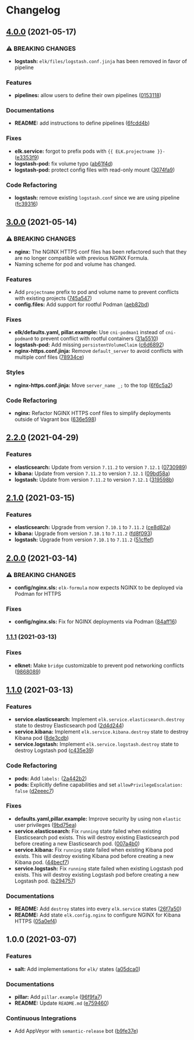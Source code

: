 # Changelog

## [4.0.0](https://github.com/extra2000/elk-formula/compare/v3.0.0...v4.0.0) (2021-05-17)


### ⚠ BREAKING CHANGES

* **logstash:** `elk/files/logstash.conf.jinja` has been removed in favor of pipeline

### Features

* **pipelines:** allow users to define their own pipelines ([0153118](https://github.com/extra2000/elk-formula/commit/01531182f333dda168380f47a481fe0bea3a499f))


### Documentations

* **README:** add instructions to define pipelines ([6fcdd4b](https://github.com/extra2000/elk-formula/commit/6fcdd4b4ea25dc2ec8f11d1c6aa02657cb913f4d))


### Fixes

* **elk.service:** forgot to prefix pods with `{{ ELK.projectname }}-` ([e3353f9](https://github.com/extra2000/elk-formula/commit/e3353f94383a60931797c3b769c129f502e3f0e4))
* **logstash-pod:** fix volume typo ([ab61f4d](https://github.com/extra2000/elk-formula/commit/ab61f4ddb95eee4e6673fc54b792e61b26c57873))
* **logstash-pod:** protect config files with read-only mount ([3074fa9](https://github.com/extra2000/elk-formula/commit/3074fa96b012ca00529c8f16b8990a358af8e9e0))


### Code Refactoring

* **logstash:** remove existing `logstash.conf` since we are using pipeline ([fc39316](https://github.com/extra2000/elk-formula/commit/fc39316733a16adb9d91ca57660c27ecb9b79511))

## [3.0.0](https://github.com/extra2000/elk-formula/compare/v2.2.0...v3.0.0) (2021-05-14)


### ⚠ BREAKING CHANGES

* **nginx:** The NGINX HTTPS conf files has been refactored such that they are no longer compatible with previous NGINX Formula.
* Naming scheme for pod and volume has changed.

### Features

* Add `projectname` prefix to pod and volume name to prevent conflicts with existing projects ([745a547](https://github.com/extra2000/elk-formula/commit/745a547fceac50995a99f17aa023867bf5b5f7bf))
* **config.files:** Add support for rootful Podman ([aeb82bd](https://github.com/extra2000/elk-formula/commit/aeb82bd2731abb2704366a98185ed83046832708))


### Fixes

* **elk/defaults.yaml, pillar.example:** Use `cni-podman1` instead of `cni-podman0` to prevent conflict with rootful containers ([31a5510](https://github.com/extra2000/elk-formula/commit/31a5510420763767ab4dccfef3ed009eee632d54))
* **logstash-pod:** Add missing `persistentVolumeClaim` ([c6d6892](https://github.com/extra2000/elk-formula/commit/c6d68928262c344abf959b059c0ad106f701ae71))
* **nginx-https.conf.jinja:** Remove `default_server` to avoid conflicts with multiple conf files ([78934ce](https://github.com/extra2000/elk-formula/commit/78934cea7a1e6e205881bf6eeb2af34ccdf553a5))


### Styles

* **nginx-https.conf.jinja:** Move `server_name _;` to the top ([6f6c5a2](https://github.com/extra2000/elk-formula/commit/6f6c5a22009bac6beefba3f247b843e477bdd313))


### Code Refactoring

* **nginx:** Refactor NGINX HTTPS conf files to simplify deployments outside of Vagrant box ([636e598](https://github.com/extra2000/elk-formula/commit/636e59829cde997239279d21af477b4bff62ce60))

## [2.2.0](https://github.com/extra2000/elk-formula/compare/v2.1.0...v2.2.0) (2021-04-29)


### Features

* **elasticsearch:** Update from version `7.11.2` to version `7.12.1` ([0730989](https://github.com/extra2000/elk-formula/commit/07309898ce5af33eefdd51ab893a97a58936f40b))
* **kibana:** Update from version `7.11.2` to version `7.12.1` ([09bd58a](https://github.com/extra2000/elk-formula/commit/09bd58a4437779c27948295709c4231f30037ddb))
* **logstash:** Update from version `7.11.2` to version `7.12.1` ([319598b](https://github.com/extra2000/elk-formula/commit/319598b7f2bb25092619e465bd62b6164319f3e6))

## [2.1.0](https://github.com/extra2000/elk-formula/compare/v2.0.0...v2.1.0) (2021-03-15)


### Features

* **elasticsearch:** Upgrade from version `7.10.1` to `7.11.2` ([ce8d82a](https://github.com/extra2000/elk-formula/commit/ce8d82a05d8a1dec782ab4e194e566dfcc647c6c))
* **kibana:** Upgrade from version `7.10.1` to `7.11.2` ([fd8f093](https://github.com/extra2000/elk-formula/commit/fd8f09305ff732c05476f85a0bec7653ef963564))
* **logstash:** Upgrade from version `7.10.1` to `7.11.2` ([51cffef](https://github.com/extra2000/elk-formula/commit/51cffef787d4481ceb58c651353edfdc23dd05c0))

## [2.0.0](https://github.com/extra2000/elk-formula/compare/v1.1.1...v2.0.0) (2021-03-14)


### ⚠ BREAKING CHANGES

* **config/nginx.sls:** `elk-formula` now expects NGINX to be deployed via Podman for HTTPS

### Fixes

* **config/nginx.sls:** Fix for NGINX deployments via Podman ([84aff16](https://github.com/extra2000/elk-formula/commit/84aff16aeacc7f9455db0c329a68f36c547a4897))

### [1.1.1](https://github.com/extra2000/elk-formula/compare/v1.1.0...v1.1.1) (2021-03-13)


### Fixes

* **elknet:** Make `bridge` customizable to prevent pod networking conflicts ([9868089](https://github.com/extra2000/elk-formula/commit/98680898677d65a4c6068795922f87feeed94363))

## [1.1.0](https://github.com/extra2000/elk-formula/compare/v1.0.0...v1.1.0) (2021-03-13)


### Features

* **service.elasticsearch:** Implement `elk.service.elasticsearch.destroy` state to destroy Elasticsearch pod ([2d4d244](https://github.com/extra2000/elk-formula/commit/2d4d244c7928ba35c753cba6497d9b98255f6121))
* **service.kibana:** Implement `elk.service.kibana.destroy` state to destroy Kibana pod ([8de3cdb](https://github.com/extra2000/elk-formula/commit/8de3cdb06e815cc94b87143b9c8b81d6acfc5acf))
* **service.logstash:** Implement `elk.service.logstash.destroy` state to destroy Logstash pod ([c435e39](https://github.com/extra2000/elk-formula/commit/c435e3935804f3e44d99e18562c814049344c028))


### Code Refactoring

* **pods:** Add `labels:` ([2a442b2](https://github.com/extra2000/elk-formula/commit/2a442b2a64e6f6bd7f02a4124c1c1d68fa8bd92b))
* **pods:** Explicitly define capabilities and set `allowPrivilegeEscalation: false` ([d2eeec7](https://github.com/extra2000/elk-formula/commit/d2eeec70ab83ea290a6d90dd05a29870b1168287))


### Fixes

* **defaults.yaml,pillar.example:** Improve security by using non `elastic` user privileges ([9bd75ea](https://github.com/extra2000/elk-formula/commit/9bd75ea33e50ac29958b5bdd6b675b853cf58ed3))
* **service.elasticsearch:** Fix `running` state failed when existing Elasticsearch pod exists. This will destroy existing Elasticsearch pod before creating a new Elasticsearch pod. ([007a4b0](https://github.com/extra2000/elk-formula/commit/007a4b0b7ea613a5845463724c0efe7c958925fe))
* **service.kibana:** Fix `running` state failed when existing Kibana pod exists. This will destroy existing Kibana pod before creating a new Kibana pod. ([44becf7](https://github.com/extra2000/elk-formula/commit/44becf71bc12fac482e5e2698dece68ad8389656))
* **service.logstash:** Fix `running` state failed when existing Logstash pod exists. This will destroy existing Logstash pod before creating a new Logstash pod. ([b294757](https://github.com/extra2000/elk-formula/commit/b2947572a47d6bcbee22528d6200679a35604835))


### Documentations

* **README:** Add `destroy` states into every `elk.service` states ([26f7a50](https://github.com/extra2000/elk-formula/commit/26f7a503015925e7ca8cff6d56a37d0f45f4e459))
* **README:** Add state `elk.config.nginx` to configure NGINX for Kibana HTTPS ([05a0ef4](https://github.com/extra2000/elk-formula/commit/05a0ef42572d7d716be8289de155ff4ca8bdb128))

## 1.0.0 (2021-03-07)


### Features

* **salt:** Add implementations for `elk/` states ([a05dca0](https://github.com/extra2000/elk-formula/commit/a05dca01033dd3cbcf5cd9b3574e33cc45749c76))


### Documentations

* **pillar:** Add `pillar.example` ([96f9fa7](https://github.com/extra2000/elk-formula/commit/96f9fa756f94edd3b7744992b422b89bed9b0fa5))
* **README:** Update `README.md` ([e759460](https://github.com/extra2000/elk-formula/commit/e7594606a72213f619f8b21cad2f48cac8812f99))


### Continuous Integrations

* Add AppVeyor with `semantic-release` bot ([b9fe37e](https://github.com/extra2000/elk-formula/commit/b9fe37eb359e44c9526d01b830d28133263f7388))

